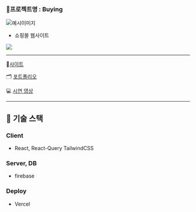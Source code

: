### 🌱프로젝트명 : Buying


![예시이미지](https://drive.google.com/file/d/1ars1dgxlfI4DybL-w-VkoJQK924EXNHG/view?usp=drive_link)


- 쇼핑몰 웹사이트

![](https://github.com/SimDaeHo/shopping-mall-Project/assets/116733236/34ff7783-586f-42a6-9e93-2ba78d014dcb)

---

💙[사이트](https://shopping-mall-project-lovat.vercel.app/)

🗂 [포트폴리오](https://regal-hunter-2f7.notion.site/Shoppy-6cc4bf0c4eba4cdd87a3592daa96dbda)

💻 [시연 영상](https://youtu.be/PIYwlstUXBk)

---

## 🔧 기술 스택

### Client  

- React, React-Query TailwindCSS

### Server, DB

- firebase

### Deploy

- Vercel

